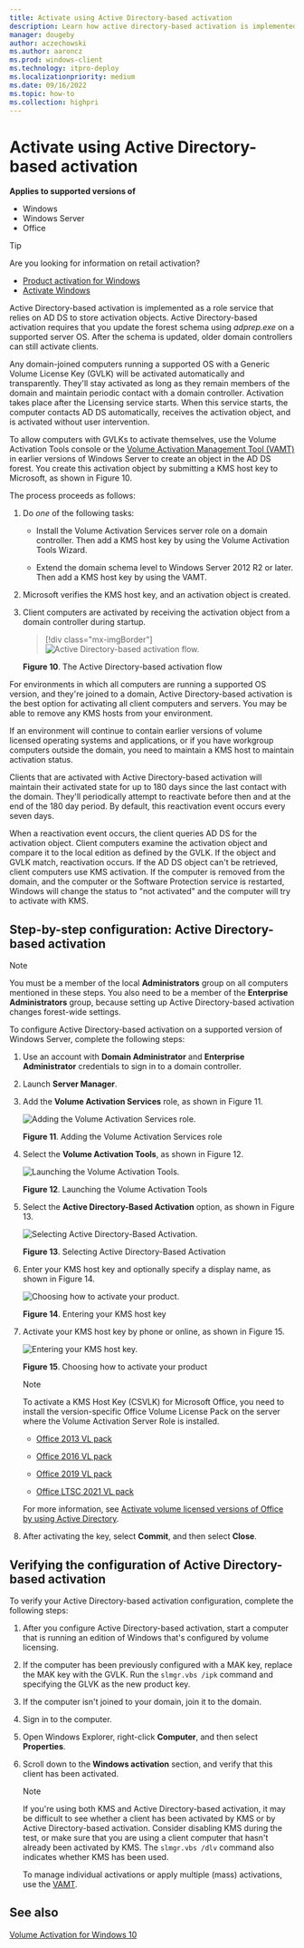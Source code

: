 ```yaml
---
title: Activate using Active Directory-based activation
description: Learn how active directory-based activation is implemented as a role service that relies on AD DS to store activation objects.
manager: dougeby
author: aczechowski
ms.author: aaroncz
ms.prod: windows-client
ms.technology: itpro-deploy
ms.localizationpriority: medium
ms.date: 09/16/2022
ms.topic: how-to
ms.collection: highpri
---
```


# Activate using Active Directory-based activation

**Applies to supported versions of**

- Windows
- Windows Server
- Office

> [!TIP]
> Are you looking for information on retail activation?
>
> - [Product activation for Windows](https://support.microsoft.com/windows/product-activation-for-windows-online-support-telephone-numbers-35f6a805-1259-88b4-f5e9-b52cccef91a0)
> - [Activate Windows](https://support.microsoft.com/windows/activate-windows-c39005d4-95ee-b91e-b399-2820fda32227)

Active Directory-based activation is implemented as a role service that relies on AD DS to store activation objects. Active Directory-based activation requires that you update the forest schema using *adprep.exe* on a supported server OS. After the schema is updated, older domain controllers can still activate clients.

Any domain-joined computers running a supported OS with a Generic Volume License Key (GVLK) will be activated automatically and transparently. They'll stay activated as long as they remain members of the domain and maintain periodic contact with a domain controller. Activation takes place after the Licensing service starts. When this service starts, the computer contacts AD DS automatically, receives the activation object, and is activated without user intervention.

To allow computers with GVLKs to activate themselves, use the Volume Activation Tools console or the [Volume Activation Management Tool (VAMT)](volume-activation-management-tool.md) in earlier versions of Windows Server to create an object in the AD DS forest. You create this activation object by submitting a KMS host key to Microsoft, as shown in Figure 10.

The process proceeds as follows:

1. Do _one_ of the following tasks:

    - Install the Volume Activation Services server role on a domain controller. Then add a KMS host key by using the Volume Activation Tools Wizard.

    - Extend the domain schema level to Windows Server 2012 R2 or later. Then add a KMS host key by using the VAMT.

2. Microsoft verifies the KMS host key, and an activation object is created.

3. Client computers are activated by receiving the activation object from a domain controller during startup.

    > [!div class="mx-imgBorder"]
    > ![Active Directory-based activation flow.](../images/volumeactivationforwindows81-10.jpg)

    **Figure 10**. The Active Directory-based activation flow

For environments in which all computers are running a supported OS version, and they're joined to a domain, Active Directory-based activation is the best option for activating all client computers and servers. You may be able to remove any KMS hosts from your environment.

If an environment will continue to contain earlier versions of volume licensed operating systems and applications, or if you have workgroup computers outside the domain, you need to maintain a KMS host to maintain activation status.

Clients that are activated with Active Directory-based activation will maintain their activated state for up to 180 days since the last contact with the domain. They'll periodically attempt to reactivate before then and at the end of the 180 day period. By default, this reactivation event occurs every seven days.

When a reactivation event occurs, the client queries AD DS for the activation object. Client computers examine the activation object and compare it to the local edition as defined by the GVLK. If the object and GVLK match, reactivation occurs. If the AD DS object can't be retrieved, client computers use KMS activation. If the computer is removed from the domain, and the computer or the Software Protection service is restarted, Windows will change the status to "not activated" and the computer will try to activate with KMS.

## Step-by-step configuration: Active Directory-based activation

> [!NOTE]
> You must be a member of the local **Administrators** group on all computers mentioned in these steps. You also need to be a member of the **Enterprise Administrators** group, because setting up Active Directory-based activation changes forest-wide settings.

To configure Active Directory-based activation on a supported version of Windows Server, complete the following steps:

1. Use an account with **Domain Administrator** and **Enterprise Administrator** credentials to sign in to a domain controller.

2. Launch **Server Manager**.

3. Add the **Volume Activation Services** role, as shown in Figure 11.

    ![Adding the Volume Activation Services role.](../images/volumeactivationforwindows81-11.jpg)

    **Figure 11**. Adding the Volume Activation Services role

4. Select the **Volume Activation Tools**, as shown in Figure 12.

    ![Launching the Volume Activation Tools.](../images/volumeactivationforwindows81-12.jpg)

    **Figure 12**. Launching the Volume Activation Tools

5. Select the **Active Directory-Based Activation** option, as shown in Figure 13.

    ![Selecting Active Directory-Based Activation.](../images/volumeactivationforwindows81-13.jpg)

    **Figure 13**. Selecting Active Directory-Based Activation

6. Enter your KMS host key and optionally specify a display name, as shown in Figure 14.

    ![Choosing how to activate your product.](../images/volumeactivationforwindows81-15.jpg)

    **Figure 14**. Entering your KMS host key

7. Activate your KMS host key by phone or online, as shown in Figure 15.

    ![Entering your KMS host key.](../images/volumeactivationforwindows81-14.jpg)

    **Figure 15**. Choosing how to activate your product

    > [!NOTE]
    > To activate a KMS Host Key (CSVLK) for Microsoft Office, you need to install the version-specific Office Volume License Pack on the server where the Volume Activation Server Role is installed.
    >
    > - [Office 2013 VL pack](https://www.microsoft.com/download/details.aspx?id=35584)
    >
    > - [Office 2016 VL pack](https://www.microsoft.com/download/details.aspx?id=49164)
    >
    > - [Office 2019 VL pack](https://www.microsoft.com/download/details.aspx?id=57342)
    >
    > - [Office LTSC 2021 VL pack](https://www.microsoft.com/download/details.aspx?id=103446)
    >
    > For more information, see [Activate volume licensed versions of Office by using Active Directory](/deployoffice/vlactivation/activate-office-by-using-active-directory).

8. After activating the key, select **Commit**, and then select **Close**.

## Verifying the configuration of Active Directory-based activation

To verify your Active Directory-based activation configuration, complete the following steps:

1. After you configure Active Directory-based activation, start a computer that is running an edition of Windows that's configured by volume licensing.

2. If the computer has been previously configured with a MAK key, replace the MAK key with the GVLK. Run the `slmgr.vbs /ipk` command and specifying the GLVK as the new product key.

3. If the computer isn't joined to your domain, join it to the domain.

4. Sign in to the computer.

5. Open Windows Explorer, right-click **Computer**, and then select **Properties**.

6. Scroll down to the **Windows activation** section, and verify that this client has been activated.

    > [!NOTE]
    > If you're using both KMS and Active Directory-based activation, it may be difficult to see whether a client has been activated by KMS or by Active Directory-based activation. Consider disabling KMS during the test, or make sure that you are using a client computer that hasn't already been activated by KMS. The `slmgr.vbs /dlv` command also indicates whether KMS has been used.
    >
    > To manage individual activations or apply multiple (mass) activations, use the [VAMT](./volume-activation-management-tool.md).

## See also

[Volume Activation for Windows 10](volume-activation-windows-10.md)
